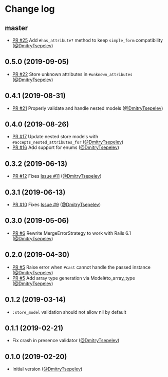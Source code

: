 # Change log

## master

- [PR #25](https://github.com/DmitryTsepelev/store_model/pull/25) Add `#has_attribute?` method to keep `simple_form` compatibility ([@DmitryTsepelev][])

## 0.5.0 (2019-09-05)

- [PR #22](https://github.com/DmitryTsepelev/store_model/pull/22) Store unknown attributes in `#unknown_attributes` ([@DmitryTsepelev][])

## 0.4.1 (2019-08-31)

- [PR #21](https://github.com/DmitryTsepelev/store_model/pull/21) Properly validate and handle nested models ([@DmitryTsepelev][])

## 0.4.0 (2019-08-26)

- [PR #17](https://github.com/DmitryTsepelev/store_model/pull/17) Update nested store models with `#accepts_nested_attributes_for` ([@DmitryTsepelev][])
- [PR #16](https://github.com/DmitryTsepelev/store_model/pull/16) Add support for enums ([@DmitryTsepelev][])

## 0.3.2 (2019-06-13)

- [PR #12](https://github.com/DmitryTsepelev/store_model/pull/12) Fixes [Issue #11](https://github.com/DmitryTsepelev/store_model/pull/11) ([@DmitryTsepelev][])

## 0.3.1 (2019-06-13)

- [PR #10](https://github.com/DmitryTsepelev/store_model/pull/10) Fixes [Issue #9](https://github.com/DmitryTsepelev/store_model/pull/9) ([@DmitryTsepelev][])

## 0.3.0 (2019-05-06)

- [PR #6](https://github.com/DmitryTsepelev/store_model/pull/6) Rewrite MergeErrorStrategy to work with Rails 6.1 ([@DmitryTsepelev][])

## 0.2.0 (2019-04-30)

- [PR #5](https://github.com/DmitryTsepelev/store_model/pull/5) Raise error when `#cast` cannot handle the passed instance ([@DmitryTsepelev][])
- [PR #5](https://github.com/DmitryTsepelev/store_model/pull/5) Add array type generation via Model#to_array_type ([@DmitryTsepelev][])

## 0.1.2 (2019-03-14)

- `:store_model` validation should not allow nil by default

## 0.1.1 (2019-02-21)

- Fix crash in presence validator ([@DmitryTsepelev][])

## 0.1.0 (2019-02-20)

- Initial version ([@DmitryTsepelev][])

[@DmitryTsepelev]: https://github.com/DmitryTsepelev
